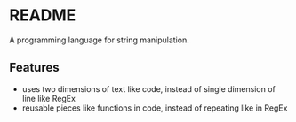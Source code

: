 # README

A programming language for string manipulation.



## Features

- uses two dimensions of text like code, instead of single dimension of line like RegEx
- reusable pieces like functions in code, instead of repeating like in RegEx
